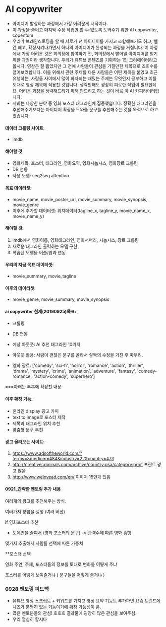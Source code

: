 # AI copywriter

- 아이디어 발상하는 과정에서 가장 어려운게 시작이다. 
- 이 과정을 줄이고 마지막 수정 작업만 할 수 있도록 도와주기 위한 AI copywriter, copentum
- 우리가 브레인스토밍을 할 때 서로가 낸 아이디어를 가지고 조합해보기도 하고, 뺄건 빼고, 확장시켜나가면서 하나의 아이디어가 완성되는 과정을 거칩니다. 이 과정에서 가장 어려운 것은 회의장에 참여하기 전, 회의장에서 뱉어낼 아이디어를 얻기 위한 과정이라 생각합니다. 우리가 유튜브 콘텐츠를 기획하는 1인 크리에이터라고 봅시다. 영상은 잘 뽑았지만 그 전에 사람들이 관심을 가질만한 제목으로 조회수를 끌어보려합니다. 이를 위해서 관련 주제를 다룬 사람들은 어떤 제목을 붙였고 최근 유행하는, 사람들 사이에서 많이 화자되는 재밌는 주제는 무엇인지 공부하고 이를 토대로 영상 제목에 적용할 것입니다. 생각만해도 굉장히 피로한 작업이 필요한데요. 어려운 과정을 생략해드리기 위해 만드려고 하는 것이 바로 이 AI 카피라이터입니다.
- 저희는 다양한 분야 중 영화 포스터 태그라인에 집중했습니다. 정확한 태그라인을 추천해주기보다는 아이디어 확장을 도와줄 문구를 추천해주는 것을 목적으로 하고 있습니다. 



#### 데이터 크롤링 사이트:

- imdb



#### 해야할 것

- 영화제목, 포스터, 태그라인, 영화요약, 영화시놉시스, 영화장르 크롤링
- DB 연동
- 사용 모델: seq2seq attention



#### 목표 데이터셋:

- movie_name, movie_poster_url, movie_summary, movie_synopsis, movie_genre
- 이후에 추가할 데이터셋: 위치데이터(tagline_x, tagline_y, movie_name_x, movie_name_y)





#### 해야할 것:

1. imdb에서 영화이름, 영화태그라인, 영화서머리, 시놉시스, 장르 크롤링
2. 새로운 태그라인 출력하는 모델 구현
3. 학습된 모델을 어플/웹과 연동



#### 우리의 지금 목표 데이터셋:

- movie_summary, movie_tagline

#### 이후의 데이터셋:

- movie_genre, movie_summary, movie_synopsis




#### ai copywriter 현재(20190925)목표:

- 크롤링 
- DB 연동

- 예상 아웃풋: AI 추천 태그라인 10가지

- 아웃풋 활용: 사람이 괜찮은 문구를 골라서 살짝의 수정을 거친 후 마무리. 

- 영화 장르: ['comedy', 'sci-fi', 'horror', 'romance', 'action', 'thriller', 'drama', 'mystery', 'crime', 'animation', 'adventure', 'fantasy', 'comedy-romance', 'action-comedy', 'superhero']




===아래는 추후에 확장할 내용
#### 이후 확장 가능:

- 온라인 display 광고 카피
- text to image로 포스터 제작
- 제목과 태그라인 위치 추천
- 맞춤형 문구 추천

#### 광고 올라오는 사이트:

1. https://www.adsoftheworld.com/?terms=&medium=484&industry=22&country=473
2. http://creativecriminals.com/archive/country:usa/category:print 프린트 광고 많음
3. http://www.welovead.com/en/ 이미지 15만개 있음



#### 0921_간략한 멘토링 추가 내용

여러개의 광고를 추천해주는 방식.

여러가지 방법을 실행 (여러 버전)



if 영화포스터 추천
  * 도메인을 줄여서 (영화 포스터의 문구) -> 관객수에 따른 영화 흥행

  몇가지 추출해서 사람들 선택에 따른 가중치

  **포스터 선택 

  영화 주연, 주제, 포스터들의 정보를 토대로 변화를 어떻게 주냐

  포스터를 어떻게 보여줄거냐 ( 문구들을 어떻게 줄거냐 )

### 0928 멘토링 피드백

- 유튜브 영상 스크립트 + 키워드를 가지고 영상 요약 기능도 추가하면 요즘 트랜드에 니즈가 분명히 있는 기능이기에 확장 가능성이 큼.
- 많은 멘토분들의 관심! 호호호 결과물에 굉장히 많은 관심을 보여주심. 
- 우리 열심히 합시다
